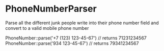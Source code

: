# PhoneNumberParser
Parse all the different junk people write into their phone number field and convert to a valid mobile phone number


PhoneNumber::parse('+7 (123) 123-45-67') // returns 71231234567
PhoneNumber::parse('934 123-45-67') // returns 79341234567
